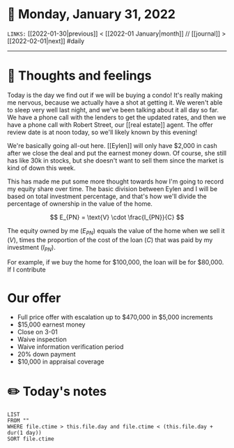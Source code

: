 # 📅 Monday, January 31, 2022
`LINKS:` [[2022-01-30|previous]] < [[2022-01 January|month]] // [[journal]] > [[2022-02-01|next]] 
#daily

---
# 💭 Thoughts and feelings
Today is the day we find out if we will be buying a condo! It's really making me nervous, because we actually have a shot at getting it. We weren't able to sleep very well last night, and we've been talking about it all day so far. We have a phone call with the lenders to get the updated rates, and then we have a phone call with Robert Street, our [[real estate]] agent. The offer review date is at noon today, so we'll likely known by this evening!

We're basically going all-out here. [[Eylen]] will only have $2,000 in cash after we close the deal and put the earnest money down. Of course, she still has like 30k in stocks, but she doesn't want to sell them since the market is kind of down this week. 

This has made me put some more thought towards how I'm going to record my equity share over time. The basic division between Eylen and I will be based on total investment percentage, and that's how we'll divide the percentage of ownership in the value of the home. 

$$
E_{PN} = \text{V} \cdot \frac{I_{PN}}{C}
$$

The equity owned by me ($E_{PN}$) equals the value of the home when we sell it ($V$), times the proportion of the cost of the loan ($C$) that was paid by my investment ($I_{PN}$). 

For example, if we buy the home for $100,000, the loan will be for $80,000. If I contribute

# Our offer
- Full price offer with escalation up to $470,000 in $5,000 increments
- $15,000 earnest money
- Close on 3-01
- Waive inspection
- Waive information verification period
- 20% down payment
- $10,000 in appraisal coverage

# ✏️ Today's notes
```dataview
LIST 
FROM ""
WHERE file.ctime > this.file.day and file.ctime < (this.file.day + dur(1 day))
SORT file.ctime
```
